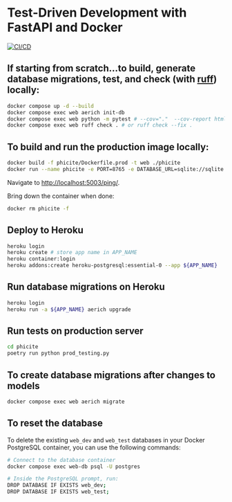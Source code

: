 # Test-Driven Development with FastAPI and Docker

[![CI/CD](https://github.com/padamson/fastapi-tdd-docker/actions/workflows/main.yml/badge.svg)](https://github.com/padamson/fastapi-tdd-docker/actions/workflows/main.yml)

## If starting from scratch...to build, generate database migrations, test, and check (with [ruff](https://docs.astral.sh/ruff/)) locally:

```bash
docker compose up -d --build
docker compose exec web aerich init-db
docker compose exec web python -m pytest # --cov="."  --cov-report html
docker compose exec web ruff check . # or ruff check --fix .
```

## To build and run the production image locally:

```bash
docker build -f phicite/Dockerfile.prod -t web ./phicite
docker run --name phicite -e PORT=8765 -e DATABASE_URL=sqlite://sqlite.db -p 5003:8765 web:latest
```

Navigate to [http://localhost:5003/ping/](http://localhost:5003/ping/).

Bring down the container when done:

```bash
docker rm phicite -f
```

## Deploy to Heroku

```bash 
heroku login
heroku create # store app name in APP_NAME
heroku container:login
heroku addons:create heroku-postgresql:essential-0 --app ${APP_NAME}
```

## Run database migrations on Heroku

```bash
heroku login
heroku run -a ${APP_NAME} aerich upgrade
```

## Run tests on production server

```bash
cd phicite
poetry run python prod_testing.py
```

## To create database migrations after changes to models

```bash
docker compose exec web aerich migrate
```

## To reset the database

To delete the existing `web_dev` and `web_test` databases in your Docker PostgreSQL container, you can use the following commands:

```bash
# Connect to the database container
docker compose exec web-db psql -U postgres

# Inside the PostgreSQL prompt, run:
DROP DATABASE IF EXISTS web_dev;
DROP DATABASE IF EXISTS web_test;
```
